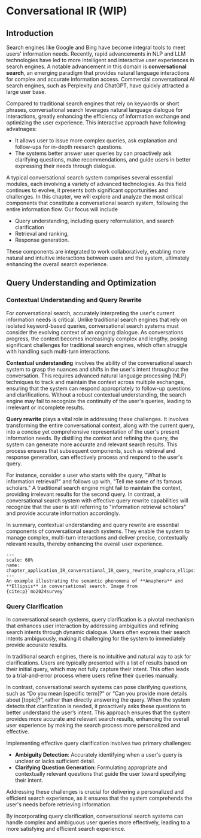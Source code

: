 # Conversational IR (WIP)

## Introduction

Search engines like Google and Bing have become integral tools to meet users' information needs. Recently, rapid advancements in NLP and LLM technologies have led to more intelligent and interactive user experiences in search engines. A notable advancement in this domain is **conversational search**, an emerging paradigm that provides natural language interactions for complex and accurate information access. Commercial conversational AI search engines, such as Perplexity and ChatGPT, have quickly attracted a large user base.

Compared to traditional search engines that rely on keywords or short phrases, conversational search leverages natural language dialogue for interactions, greatly enhancing the efficiency of information exchange and optimizing the user experience. 
This interactive approach have following advatnages:
* It allows user to issue more complex queries, ask explanation and follow-ups for in-depth reesarch questions.
* The systems better answer user queries by can proactively ask clarifying questions, make recommendations, and guide users in better expressing their needs through dialogue.


A typical conversational search system comprises several essential modules, each involving a variety of advanced technologies. As this field continues to evolve, it presents both significant opportunities and challenges. In this chapter, we will explore and analyze the most critical components that constitute a conversational search system, following the entire information flow. Our focus will include 
* Query understanding, including query reformulation, and search clarification
* Retrieval and ranking,
* Response generation. 

These components are integrated to work collaboratively, enabling more natural and intuitive interactions between users and the system, ultimately enhancing the overall search experience.


## Query Understanding and Optimization
### Contextual Understanding and Query Rewrite

For conversational search, accurately interpreting the user's current information needs is critical. Unlike traditional search engines that rely on isolated keyword-based queries, conversational search systems must consider the evolving context of an ongoing dialogue. As conversations progress, the context becomes increasingly complex and lengthy, posing significant challenges for traditional search engines, which often struggle with handling such multi-turn interactions.

**Contextual understanding** involves the ability of the conversational search system to grasp the nuances and shifts in the user's intent throughout the conversation. This requires advanced natural language processing (NLP) techniques to track and maintain the context across multiple exchanges, ensuring that the system can respond appropriately to follow-up questions and clarifications. Without a robust contextual understanding, the search engine may fail to recognize the continuity of the user's queries, leading to irrelevant or incomplete results.

**Query rewrite** plays a vital role in addressing these challenges. It involves transforming the entire conversational context, along with the current query, into a concise yet comprehensive representation of the user's present information needs. By distilling the context and refining the query, the system can generate more accurate and relevant search results. This process ensures that subsequent components, such as retrieval and response generation, can effectively process and respond to the user's query.

For instance, consider a user who starts with the query, "What is information retrieval?" and follows up with, "Tell me some of its famous scholars." A traditional search engine might fail to maintain the context, providing irrelevant results for the second query. In contrast, a conversational search system with effective query rewrite capabilities will recognize that the user is still referring to "information retrieval scholars" and provide accurate information accordingly.

In summary, contextual understanding and query rewrite are essential components of conversational search systems. They enable the system to manage complex, multi-turn interactions and deliver precise, contextually relevant results, thereby enhancing the overall user experience.

```{figure} ../img/chapter_application_IR/conversational_IR/query_rewrite/anaphora_ellipsis.png
---
scale: 60%
name: chapter_application_IR_conversational_IR_query_rewrite_anaphora_ellipsis
---
An example illustrating the semantic phenomena of **Anaphora** and **Ellipsis** in conversational search. Image from {cite:p}`mo2024survey`
```
### Query Clarification

In conversational search systems, query clarification is a pivotal mechanism that enhances user interaction by addressing ambiguities and refining search intents through dynamic dialogue. Users often express their search intents ambiguously, making it challenging for the system to immediately provide accurate results.

In traditional search engines, there is no intuitive and natural way to ask for clarifications. Users are typically presented with a list of results based on their initial query, which may not fully capture their intent. This often leads to a trial-and-error process where users refine their queries manually.

In contrast, conversational search systems can pose clarifying questions, such as “Do you mean [specific term]?” or “Can you provide more details about [topic]?”, rather than directly answering the query. When the system detects that clarification is needed, it proactively asks these questions to better understand the user’s intent. This approach ensures that the system provides more accurate and relevant search results, enhancing the overall user experience by making the search process more personalized and effective.

Implementing effective query clarification involves two primary challenges:
* **Ambiguity Detection**: Accurately identifying when a user's query is unclear or lacks sufficient detail.
* **Clarifying Question Generation**: Formulating appropriate and contextually relevant questions that guide the user toward specifying their intent.

Addressing these challenges is crucial for delivering a personalized and efficient search experience, as it ensures that the system comprehends the user's needs before retrieving information.

By incorporating query clarification, conversational search systems can handle complex and ambiguous user queries more effectively, leading to a more satisfying and efficient search experience.

